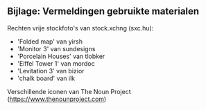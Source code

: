 ## Bijlage: Vermeldingen gebruikte materialen

Rechten vrije stockfoto's van stock.xchng (sxc.hu):
* 'Folded map' van yirsh
* 'Monitor 3' van sundesigns
* 'Porcelain Houses' van tlobker
* 'Eiffel Tower 1' van mordoc
* 'Levitation 3' van bizior
* 'chalk board' van ilk

Verschillende iconen van The Noun Project (https://www.thenounproject.com)
